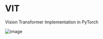 # VIT
Vision Transformer Implementation in PyTorch

 
![image](https://github.com/user-attachments/assets/7e605d78-708d-4897-af47-3d19fc4dea0c)
